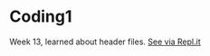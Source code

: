 # Coding1

Week 13, learned about header files. [See via Repl.it](https://replit.com/@NancyAlv/Coding1b-week-13?v=1)

